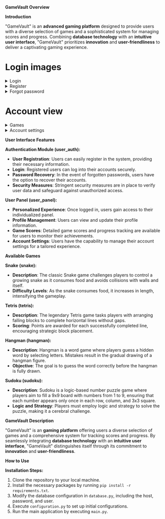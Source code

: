 **GameVault Overview**

**Introduction**

"GameVault" is an **advanced gaming platform** designed to provide users with a diverse selection of games and a sophisticated system for managing scores and progress. Combining **database technology** with an **intuitive user interface**, "GameVault" prioritizes **innovation** and **user-friendliness** to deliver a captivating gaming experience.

# Login images
<details>
  <summary>Login</summary>
  
  ![](images/Screenshot_1.png)
</details>

<details>
  <summary>Register</summary>
  
  ![](images/Screenshot_3.png)
</details>

<details>
  <summary>Forgot password</summary>

  ![](images/Screenshot_2.png)
  ![](images/Screenshot_23.png)
  ![](images/Screenshot_24.png)
</details>

# Account view
<details>
  <summary>Games</summary>
  
  ![](images/Screenshot_6.png)
  <details>
    <summary>Sudoku</summary>

  ![](images/Screenshot_14.png)
  ![](images/Screenshot_15.png)
  ![](images/Screenshot_16.png)
  </details>

  <details>
    <summary>Snake</summary>

  ![](images/Screenshot_11.png)
  ![](images/Screenshot_12.png)
  ![](images/Screenshot_13.png)
  </details>

  <details>
    <summary>Hangman</summary>

  ![](images/Screenshot_17.png)
  ![](images/Screenshot_18.png)
  ![](images/Screenshot_19.png)
  </details>

  <details>
    <summary>Tetris</summary>

  ![](images/Screenshot_20.png)
  ![](images/Screenshot_21.png)
  ![](images/Screenshot_22.png)
  </details>

</details>

<details>
  <summary>Account settings</summary>

  ![](images/Screenshot_5.png)

  <details>
    <summary>Change username</summary>

  ![](images/Screenshot_7.png)
  </details>

  <details>
    <summary>Delete account</summary>

  ![](images/Screenshot_10.png)
  </details>

  <details>
    <summary>Change password</summary>

  ![](images/Screenshot_8.png)
  </details>

  <details>
    <summary>Change security question</summary>

 ![](images/Screenshot_9.png)
  </details>

</details>


**User Interface Features**

**Authentication Module (user_auth):**
- **User Registration**: Users can easily register in the system, providing their necessary information.
- **Login**: Registered users can log into their accounts securely.
- **Password Recovery**: In the event of forgotten passwords, users have the option to recover their accounts.
- **Security Measures**: Stringent security measures are in place to verify user data and safeguard against unauthorized access.

**User Panel (user_panel):**
- **Personalized Experience**: Once logged in, users gain access to their individualized panel.
- **Profile Management**: Users can view and update their profile information.
- **Game Scores**: Detailed game scores and progress tracking are available for users to monitor their achievements.
- **Account Settings**: Users have the capability to manage their account settings for a tailored experience.

**Available Games**

**Snake (snake):**
- **Description**: The classic Snake game challenges players to control a growing snake as it consumes food and avoids collisions with walls and itself.
- **Difficulty Levels**: As the snake consumes food, it increases in length, intensifying the gameplay.

**Tetris (tetris):**
- **Description**: The legendary Tetris game tasks players with arranging falling blocks to complete horizontal lines without gaps.
- **Scoring**: Points are awarded for each successfully completed line, encouraging strategic block placement.

**Hangman (hangman):**
- **Description**: Hangman is a word game where players guess a hidden word by selecting letters. Mistakes result in the gradual drawing of a hangman figure.
- **Objective**: The goal is to guess the word correctly before the hangman is fully drawn.

**Sudoku (sudoku):**
- **Description**: Sudoku is a logic-based number puzzle game where players aim to fill a 9x9 board with numbers from 1 to 9, ensuring that each number appears only once in each row, column, and 3x3 square.
- **Logic and Strategy**: Players must employ logic and strategy to solve the puzzle, making it a cerebral challenge.

**GameVault Description**

"GameVault" is an **gaming platform** offering users a diverse selection of games and a comprehensive system for tracking scores and progress. By seamlessly integrating **database technology** with an **intuitive user interface**, "GameVault" distinguishes itself through its commitment to **innovation** and **user-friendliness**.

**How to Use**

**Installation Steps:**
1. Clone the repository to your local machine.
2. Install the necessary packages by running `pip install -r requirements.txt`.
3. Modify the database configuration in `database.py`, including the host, password, and user.
4. Execute `configuration.py` to set up initial configurations.
5. Run the main application by executing `main.py`.
